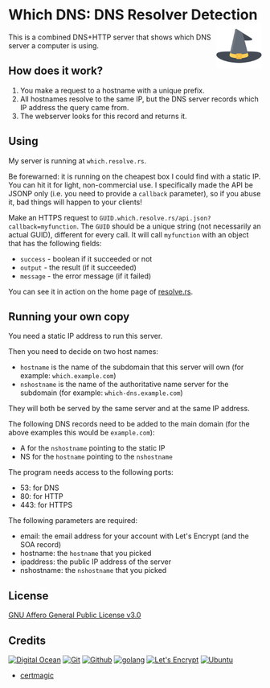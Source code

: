 # Which DNS: DNS Resolver Detection [<img alt="Which DNS Logo" src="assets/favicon.svg" height="90" align="right"/>](https://resolve.rs/)

This is a combined DNS+HTTP server that shows which DNS server a computer is using.


## How does it work?

1. You make a request to a hostname with a unique prefix.
2. All hostnames resolve to the same IP, but the DNS server records which IP address the query came from.
3. The webserver looks for this record and returns it.

## Using

My server is running at `which.resolve.rs`.  

Be forewarned: it is running on the cheapest box I could find with a static IP.  You can hit it for light, non-commercial use.  I specifically made the API be JSONP only (i.e. you need to provide a `callback` parameter), so if you abuse it, bad things will happen to your clients!

Make an HTTPS request to `GUID.which.resolve.rs/api.json?callback=myfunction`.  The `GUID` should be a unique string (not necessarily an actual GUID), different for every call. It will call `myfunction` with an object that has the following fields:

* `success` - boolean if it succeeded or not
* `output` - the result (if it succeeded)
* `message` - the error message (if it failed)

You can see it in action on the home page of [resolve.rs](https://resolve.rs).

## Running your own copy

You need a static IP address to run this server.  

Then you need to decide on two host names:

* `hostname` is the name of the subdomain that this server will own (for example: `which.example.com`)
* `nshostname` is the name of the authoritative name server for the subdomain (for example: `which-dns.example.com`)

They will both be served by the same server and at the same IP address.

The following DNS records need to be added to the main domain (for the above examples this would be `example.com`):

* A for the `nshostname` pointing to the static IP
* NS for the `hostname` pointing to the `nshostname`

The program needs access to the following ports:

* 53: for DNS
* 80: for HTTP
* 443: for HTTPS

The following parameters are required:

* email: the email address for your account with Let's Encrypt (and the SOA record)
* hostname: the `hostname` that you picked
* ipaddress: the public IP address of the server
* nshostname: the `nshostname` that you picked

## License

[GNU Affero General Public License v3.0](LICENSE.txt)

## Credits

[![Digital Ocean](https://www.vectorlogo.zone/logos/digitalocean/digitalocean-ar21.svg)](https://www.digitalocean.com/ "Hosting")
[![Git](https://www.vectorlogo.zone/logos/git-scm/git-scm-ar21.svg)](https://git-scm.com/ "Version control")
[![Github](https://www.vectorlogo.zone/logos/github/github-ar21.svg)](https://github.com/ "Code hosting")
[![golang](https://www.vectorlogo.zone/logos/golang/golang-ar21.svg)](https://golang.org/ "Programming language")
[![Let's Encrypt](https://www.vectorlogo.zone/logos/letsencrypt/letsencrypt-ar21.svg)](https://letsencrypt.org/ "HTTPS certificates")
[![Ubuntu](https://www.vectorlogo.zone/logos/ubuntu/ubuntu-ar21.svg)](https://www.ubuntu.com/ "Server operating system")

* [certmagic](https://github.com/mholt/certmagic)

